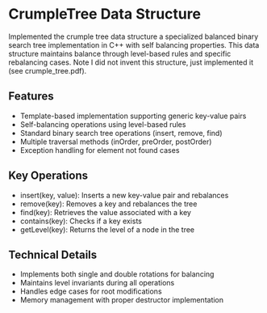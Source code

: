 # CrumpleTree Data Structure

Implemented the crumple tree data structure a specialized balanced binary search tree implementation in C++ with self balancing properties. This data structure maintains balance through level-based rules and specific rebalancing cases. Note I did not invent this structure, just implemented it (see crumple_tree.pdf).

## Features

- Template-based implementation supporting generic key-value pairs
- Self-balancing operations using level-based rules
- Standard binary search tree operations (insert, remove, find)
- Multiple traversal methods (inOrder, preOrder, postOrder)
- Exception handling for element not found cases

## Key Operations

- insert(key, value): Inserts a new key-value pair and rebalances
- remove(key): Removes a key and rebalances the tree
- find(key): Retrieves the value associated with a key
- contains(key): Checks if a key exists
- getLevel(key): Returns the level of a node in the tree

## Technical Details

- Implements both single and double rotations for balancing
- Maintains level invariants during all operations
- Handles edge cases for root modifications
- Memory management with proper destructor implementation
